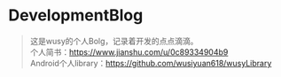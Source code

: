 # DevelopmentBlog
> 这是wusy的个人Bolg，记录着开发的点点滴滴。  
个人简书：https://www.jianshu.com/u/0c89334904b9  
Android个人library：https://github.com/wusiyuan618/wusyLibrary
